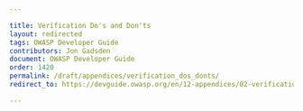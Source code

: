 ```yaml
---

title: Verification Do's and Don'ts
layout: redirected
tags: OWASP Developer Guide
contributors: Jon Gadsden
document: OWASP Developer Guide
order: 1420
permalink: /draft/appendices/verification_dos_donts/
redirect_to: https://devguide.owasp.org/en/12-appendices/02-verification-dos-donts/

---
```

